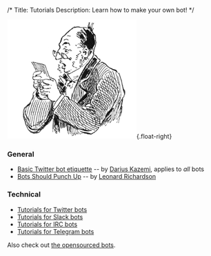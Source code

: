 /*
Title: Tutorials
Description: Learn how to make your own bot!
*/

![Man, presumably reading a Twitterbot tutorial](/content/images/illustrations/man-reading-mail-768.jpg){.float-right}

### General
- [Basic Twitter bot etiquette](basic-twitter-bot-etiquette-tiny-subversions) -- by [Darius Kazemi](https://twitter.com/tinysubversions), applies to *all* bots
- [Bots Should Punch Up](bots-should-punch-up) -- by [Leonard Richardson](http://www.crummy.com/)

### Technical

- [Tutorials for Twitter bots](twitterbots)
- [Tutorials for Slack bots](slackbots)
- [Tutorials for IRC bots](irc-bots)
- [Tutorials for Telegram bots](telegram-bots)

Also check out [the opensourced bots](/tag/opensource).